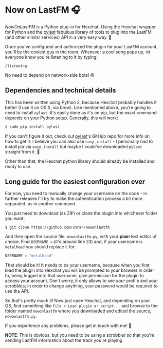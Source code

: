 # Now on LastFM 🎧

*NowOnLastFM* is a Python plug-in for Hexchat. Using the Hexchat wrapper for Python and the [pylast](https://github.com/pylast/pylast) fabulous library of tools to plug into the LastFM (and other similar services) API in a very easy way. 💖

Once you've configured and authorized the plugin for your LastFM account, you'll be the coolest guy in the room. Whenever a cool song pops up, let everyone know you're listening to it by typing:

    /listening

No need to depend on network-side bots! 😜

## Dependencies and technical details

This has been written using Python 2, because Hexchat probably handles it better (I use it on OS X, via brew). Like mentioned above, you're going to need to install `pylast`. It's easily done as it's on pip, but the exact command depends on your Python setup. Generally, this will work:

```bash
$ sudo pip install pylast
```

If you can't figure it out, check out [pylast](https://github.com/pylast/pylast)'s GitHub repo for more info on how to get it. I believe you can also use `easy_install` - I personally had to install pip via `easy_install` but maybe I could've downloaded `pylast` straight from it. 🤔

Other than that, the Hexchat python library should already be installed and ready to use.

## Long guide for the easiest configuration ever

For now, you need to manually change your username on the code - in further releases I'll try to make the authentication process a bit more separated, as in another command.

You just need to download (as ZIP) or clone the plugin into whichever folder you want:

    $ git clone https://github.com/unrar/nowonlastfm


And then open the source file, `nowonlastfm.py`, with your **plain** text editor of choice. Find `USERNAME =` (it's around line 23) and, if your username is `metalhead` you should replace it for:

```python
USERNAME = "metalhead"
```

That should be it! It needs to be your username, because when you first load the plugin into Hexchat you will be prompted to your browser in order to, being logged into that username, give permission for the plugin to access your account. Don't worry, it only allows to see your profile and your scrobbles; in order to change anything, your password would be required to use the API.

So that's pretty much it! Now just open Hexchat, and depending on your OS, find something like `File > Load plugin or script...` and browse to the folder named `nowonlastfm` where you downloaded and edited the source, `nowonlastfm.py`. 

If you experience any problems, please get in touch with me! 💌

**NOTE**: This is obvious, but you need to be using a scrobbler so that you're sending LastFM information about the track you're playing.